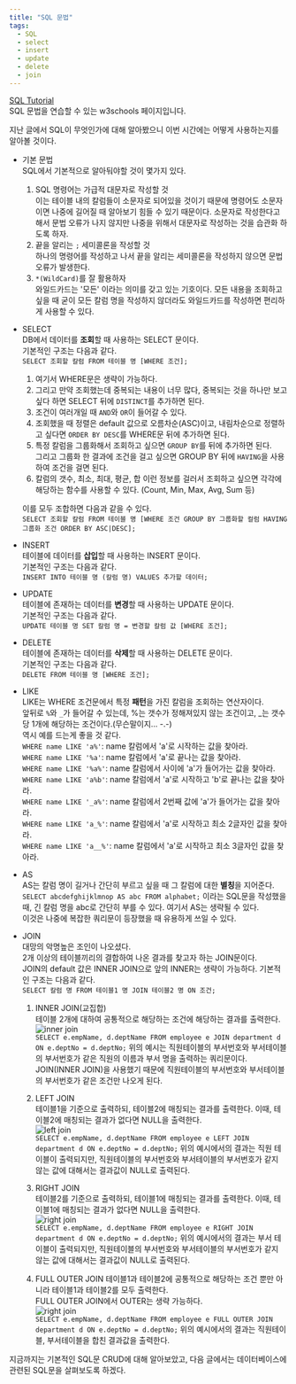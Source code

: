 ```yaml
---
title: "SQL 문법"
tags:
  - SQL
  - select
  - insert
  - update
  - delete
  - join
---
```


[SQL Tutorial](https://www.w3schools.com/sql/default.asp)  
SQL 문법을 연습할 수 있는 w3schools 페이지입니다.  

지난 글에서 SQL이 무엇인가에 대해 알아봤으니 이번 시간에는 어떻게 사용하는지를 알아볼 것이다.  

- 기본 문법  
  SQL에서 기본적으로 알아둬야할 것이 몇가지 있다.  
  1. SQL 명령어는 가급적 대문자로 작성할 것  
    이는 테이블 내의 칼럼들이 소문자로 되어있을 것이기 때문에 명령어도 소문자이면 나중에 길어질 때 알아보기 힘들 수 있기 때문이다. 소문자로 작성한다고 해서 문법 오류가 나지 않지만 나중을 위해서 대문자로 작성하는 것을 습관화 하도록 하자.  
  2. 끝을 알리는 `;` 세미콜론을 작성할 것  
    하나의 명령어를 작성하고 나서 끝을 알리는 세미콜론을 작성하지 않으면 문법 오류가 발생한다.  
  3. `*(WildCard)`를 잘 활용하자  
    와일드카드는 '모든' 이라는 의미를 갖고 있는 기호이다. 모든 내용을 조회하고 싶을 때 굳이 모든 칼럼 명을 작성하지 않더라도 와일드카드를 작성하면 편리하게 사용할 수 있다.  

- SELECT  
  DB에서 데이터를 **조회**할 때 사용하는 SELECT 문이다.  
  기본적인 구조는 다음과 같다.  
  `SELECT 조회할 칼럼 FROM 테이블 명 [WHERE 조건];`
  
  1. 여기서 WHERE문은 생략이 가능하다.  
  2. 그리고 만약 조회했는데 중복되는 내용이 너무 많다, 중복되는 것을 하나만 보고싶다 하면 SELECT 뒤에 `DISTINCT`를 추가하면 된다.  
  3. 조건이 여러개일 때 `AND`와 `OR`이 들어갈 수 있다.  
  4. 조회했을 때 정렬은 default 값으로 오름차순(ASC)이고, 내림차순으로 정렬하고 싶다면 `ORDER BY DESC`를 WHERE문 뒤에 추가하면 된다.  
  5. 특정 칼럼을 그룹화해서 조회하고 싶으면 `GROUP BY`를 뒤에 추가하면 된다.  
    그리고 그룹화 한 결과에 조건을 걸고 싶으면 GROUP BY 뒤에 `HAVING`을 사용하여 조건을 걸면 된다.  
  6. 칼럼의 갯수, 최소, 최대, 평균, 합 이런 정보를 걸러서 조회하고 싶으면 각각에 해당하는 함수를 사용할 수 있다. (Count, Min, Max, Avg, Sum 등)  
  
  이를 모두 조합하면 다음과 같을 수 있다.  
  `SELECT 조회할 칼럼 FROM 테이블 명 [WHERE 조건 GROUP BY 그룹화할 컬럼 HAVING 그룹화 조건 ORDER BY ASC|DESC];`
  
- INSERT  
  테이블에 데이터를 **삽입**할 때 사용하는 INSERT 문이다.  
  기본적인 구조는 다음과 같다.  
  `INSERT INTO 테이블 명 (칼럼 명) VALUES 추가할 데이터;`
  
- UPDATE  
  테이블에 존재하는 데이터를 **변경**할 때 사용하는 UPDATE 문이다.  
  기본적인 구조는 다음과 같다.  
  `UPDATE 테이블 명 SET 칼럼 명 = 변경할 칼럼 값 [WHERE 조건];`
  
- DELETE  
  테이블에 존재하는 데이터를 **삭제**할 때 사용하는 DELETE 문이다.  
  기본적인 구조는 다음과 같다.  
  `DELETE FROM 테이블 명 [WHERE 조건];`
  
- LIKE  
  LIKE는 WHERE 조건문에서 특정 **패턴**을 가진 칼럼을 조회하는 연산자이다.  
  앞뒤로 `%`와 `_`가 들어갈 수 있는데, %는 갯수가 정해져있지 않는 조건이고, _는 갯수당 1개에 해당하는 조건이다.(무슨말이지... -.-)  
  역시 예를 드는게 좋을 것 같다.  
  `WHERE name LIKE 'a%'`: name 칼럼에서 'a'로 시작하는 값을 찾아라.  
  `WHERE name LIKE '%a'`: name 칼럼에서 'a'로 끝나는 값을 찾아라.  
  `WHERE name LIKE '%a%'`: name 칼럼에서 사이에 'a'가 들어가는 값을 찾아라.  
  `WHERE name LIKE 'a%b'`: name 칼럼에서 'a'로 시작하고 'b'로 끝나는 값을 찾아라.  
  `WHERE name LIKE '_a%'`: name 칼럼에서 2번째 값에 'a'가 들어가는 값을 찾아라.  
  `WHERE name LIKE 'a_%'`: name 칼럼에서 'a'로 시작하고 최소 2글자인 값을 찾아라.  
  `WHERE name LIKE 'a__%'`: name 칼럼에서 'a'로 시작하고 최소 3글자인 값을 찾아라.  
  
- AS  
  AS는 칼럼 명이 길거나 간단히 부르고 싶을 때 그 칼럼에 대한 **별칭**을 지어준다.  
  `SELECT abcdefghijklmnop AS abc FROM alphabet;`
  이라는 SQL문을 작성했을 때, 긴 칼럼 명을 abc로 간단히 부를 수 있다. 여기서 AS는 생략될 수 있다.  
  이것은 나중에 복잡한 쿼리문이 등장했을 때 유용하게 쓰일 수 있다.  
  
- JOIN  
  대망의 악명높은 조인이 나오셨다.  
  2개 이상의 테이블끼리의 결합하여 나온 결과를 찾고자 하는 JOIN문이다.  
  JOIN의 default 값은 INNER JOIN으로 앞의 INNER는 생략이 가능하다. 기본적인 구조는 다음과 같다.  
  `SELECT 칼럼 명 FROM 테이블1 명 JOIN 테이블2 명 ON 조건;`
  
  1. INNER JOIN(교집합)  
    테이블 2개에 대하여 공통적으로 해당하는 조건에 해당하는 결과를 출력한다.  
    ![inner join](https://www.w3schools.com/sql/img_innerjoin.gif)  
    `SELECT e.empName, d.deptName FROM employee e JOIN department d ON e.deptNo = d.deptNo;`
    위의 예시는 직원테이블의 부서번호와 부서테이블의 부서번호가 같은 직원의 이름과 부서 명을 출력하는 쿼리문이다.  
    JOIN(INNER JOIN)을 사용했기 때문에 직원테이블의 부서번호와 부서테이블의 부서번호가 같은 조건만 나오게 된다.  
    
  2. LEFT JOIN  
    테이블1을 기준으로 출력하되, 테이블2에 매칭되는 결과를 출력한다. 이때, 테이블2에 매칭되는 결과가 없다면 NULL을 출력한다.  
    ![left join](https://www.w3schools.com/sql/img_leftjoin.gif)  
    `SELECT e.empName, d.deptName FROM employee e LEFT JOIN department d ON e.deptNo = d.deptNo;`
    위의 예시에서의 결과는 직원 테이블이 출력되지만, 직원테이블의 부서번호와 부서테이블의 부서번호가 같지 않는 값에 대해서는 결과값이 NULL로 출력된다.  
    
  3. RIGHT JOIN  
    테이블2를 기준으로 출력하되, 테이블1에 매칭되는 결과를 출력한다. 이때, 테이블1에 매칭되는 결과가 없다면 NULL을 출력한다.  
    ![right join](https://www.w3schools.com/sql/img_rightjoin.gif)  
    `SELECT e.empName, d.deptName FROM employee e RIGHT JOIN department d ON e.deptNo = d.deptNo;`
    위의 예시에서의 결과는 부서 테이블이 출력되지만, 직원테이블의 부서번호와 부서테이블의 부서번호가 같지 않는 값에 대해서는 결과값이 NULL로 출력된다.  
    
  4. FULL OUTER JOIN
    테이블1과 테이블2에 공통적으로 해당하는 조건 뿐만 아니라 테이블1과 테이블2를 모두 출력한다.  
    FULL OUTER JOIN에서 OUTER는 생략 가능하다.  
    ![right join](https://www.w3schools.com/sql/img_fulljoin.gif)  
    `SELECT e.empName, d.deptName FROM employee e FULL OUTER JOIN department d ON e.deptNo = d.deptNo;`
    위의 예시에서의 결과는 직원테이블, 부서테이블을 합친 결과값을 출력한다.  
    
지금까지는 기본적인 SQL문 CRUD에 대해 알아보았고, 다음 글에서는 데이터베이스에 관련된 SQL문을 살펴보도록 하겠다.  
